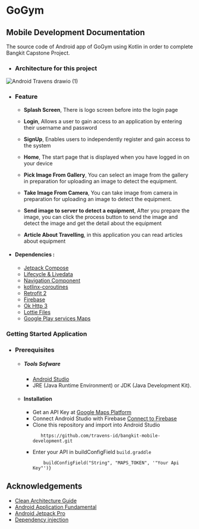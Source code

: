 # GoGym

## Mobile Development Documentation
The source code of Android app of GoGym using Kotlin in order to complete Bangkit Capstone Project.

 - ### Architecture for this project  
![Android Travens drawio (1)](https://user-images.githubusercontent.com/86970816/172754208-3af01b8f-d7c8-44e6-b00d-8864c8f4b693.png)

 - ### Feature
      * **Splash Screen**, There is logo screen before into the login page

      * **Login**, Allows a user to gain access to an application by entering their username and password

      * **SignUp**, Enables users to independently register and gain access to the system

      * **Home**, The start page that is displayed when you have logged in on your device

      * **Pick Image From Gallery**, You can select an image from the gallery in preparation for uploading an image to detect the equipment.
 
      * **Take Image From Camera**, You can take image from camera in preparation for uploading an image to detect the equipment.

      * **Send image to server to detect a equipment**, After you prepare the image, you can click the process button to send the image and detect the image and get the detail about the equipment

      * **Article About Travelling**,  in this application you can read articles about equipment


* #### Dependencies :
  - [Jetpack Compose](https://developer.android.com/jetpack/compose)
  - [Lifecycle & Livedata](https://developer.android.com/jetpack/androidx/releases/lifecycle)
  - [Navigation Component](https://developer.android.com/jetpack/androidx/releases/navigation)
  - [kotlinx-coroutines](https://developer.android.com/kotlin/coroutines)    
  - [Retrofit 2](https://square.github.io/retrofit/)   
  - [Firebase](https://firebase.google.com/docs/)    
  - [Ok Http 3](https://square.github.io/okhttp/) 
  - [Lottie Files](https://lottiefiles.com/) 
  - [Google Play services Maps](https://developers.google.com/maps/documentation/android-sdk/get-api-key) 

### Getting Started Application

  - ### Prerequisites
      - ##### Tools Sofware
        - [Android Studio](https://developer.android.com/studio)
        - JRE (Java Runtime Environment) or JDK (Java Development Kit).

      - #### Installation
        - Get an API Key at [Google Maps Platform](https://developers.google.com/maps/documentation/android-sdk/get-api-key)
        - Connect Android Studio with Firebase [Connect to Firebase](https://developer.android.com/studio/write/firebase)
        - Clone this repository and import into Android Studio    
            ```
               https://github.com/travens-id/bangkit-mobile-development.git
            ``` 
        - Enter your API in buildConfigField `build.graddle`
           ``` defaultConfig {
               buildConfigField("String", "MAPS_TOKEN", '"Your Api Key"')}

  ## Acknowledgements
  * [Clean Architecture Guide](https://developer.android.com/jetpack/guide)
  * [Android Application Fundamental](https://developer.android.com/guide/components/fundamentals)
  * [Android Jetpack Pro](https://developer.android.com/jetpack)
  * [Dependency injection](https://developer.android.com/training/dependency-injection)
